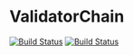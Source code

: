 # ValidatorChain

[![Build Status](https://drone.io/github.com/pklink/ValidatorChain/status.png)](https://drone.io/github.com/pklink/ValidatorChain/latest)
[![Build Status](https://travis-ci.org/pklink/ValidatorChain.png?branch=master)](https://travis-ci.org/pklink/ValidatorChain)
